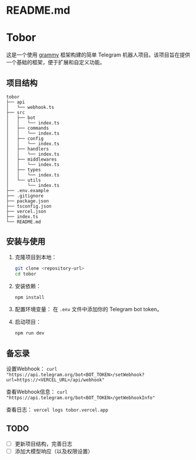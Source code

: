 # README.md

# Tobor

这是一个使用 [grammy](https://grammy.dev/zh/) 框架构建的简单 Telegram 机器人项目。该项目旨在提供一个基础的框架，便于扩展和自定义功能。

## 项目结构

```
tobor
├── api
│   └── webhook.ts
├── src
│   ├── bot
│   │   └── index.ts
│   ├── commands
│   │   └── index.ts
│   ├── config
│   │   └── index.ts
│   ├── handlers
│   │   └── index.ts
│   ├── middlewares
│   │   └── index.ts
│   ├── types
│   │   └── index.ts
│   └── utils
│       └── index.ts
├── .env.example
├── .gitignore
├── package.json
├── tsconfig.json
├── vercel.json
├── index.ts
└── README.md
```

## 安装与使用

1. 克隆项目到本地：
   ```bash
   git clone <repository-url>
   cd tobor
   ```

2. 安装依赖：
   ```bash
   npm install
   ```

3. 配置环境变量：
   在 `.env` 文件中添加你的 Telegram bot token。

4. 启动项目：
   ```bash
   npm run dev
   ```

## 备忘录

设置Webhook：
`curl "https://api.telegram.org/bot<BOT_TOKEN>/setWebhook?url=https://<VERCEL_URL>/api/webhook"`

查看Webhook信息：
`curl "https://api.telegram.org/bot<BOT_TOKEN>/getWebhookInfo" `

查看日志：
`vercel logs tobor.vercel.app`

## TODO

- [ ] 更新项目结构，完善日志
- [ ] 添加大模型响应（以及权限设置）